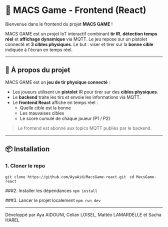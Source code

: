 # 🎯 MACS Game - Frontend (React)

Bienvenue dans le frontend du projet **MACS GAME** !

MACS GAME est un projet IoT interactif combinant **tir IR**, **détection temps réel** et **affichage dynamique** via MQTT. Le jeu repose sur un pistolet connecté et **3 cibles physiques**. Le but : viser et tirer sur la **bonne cible** indiquée à l'écran en temps réel.

---

## 🚀 À propos du projet

MACS GAME est un **jeu de tir physique connecté** :

- Les joueurs utilisent un **pistolet** IR pour tirer sur des **cibles physiques**.
- Le **backend** traite les tirs et envoie les informations via MQTT.
- Le **frontend React** affiche en temps réel :
  - Quelle cible est la bonne 
  - Les mauvaises cibles 
  - Le score cumulé de chaque joueur (P1 / P2)

> Le frontend est abonné aux topics MQTT publiés par le backend.

---

## 📦 Installation

### 1. Cloner le repo
```git clone https://github.com/AyaAid/MacsGame-react.git ```
```cd MacsGame-react```

###2. Installer les dépendances
```npm install```

###3. Lancer le projet localement
```npm run dev```

---

Développé par Aya AIDOUNI, Celian LOISEL, Mattéo LAMARDELLE et Sacha HAREL
